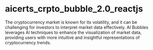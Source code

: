 # aicerts_crpto_bubble_2.0_reactjs
The cryptocurrency market is known for its volatility, and it can be challenging for investors to interpret market data effectively. AI Bubbles leverages AI techniques to enhance the visualization of market data, providing users with more intuitive and insightful representations of cryptocurrency trends.
